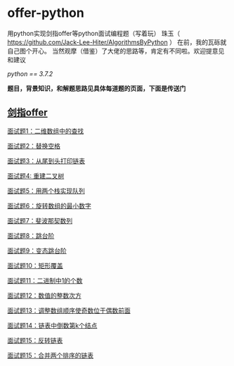 # offer-python
用python实现剑指offer等python面试编程题（写着玩）
珠玉（ https://github.com/Jack-Lee-Hiter/AlgorithmsByPython ） 在前，我的瓦砾就自己图个开心。
当然观摩（借鉴）了大佬的思路等，肯定有不同啦。欢迎提意见和建议

*python == 3.7.2*

**题目，背景知识，和解题思路见具体每道题的页面，下面是传送门**

## [剑指offer](https://github.com/yanhuangxiaoguang/offer-python/tree/master/%E5%89%91%E6%8C%87offer)

[面试题1：二维数组中的查找](https://github.com/yanhuangxiaoguang/offer-python/blob/master/%E5%89%91%E6%8C%87offer/%E4%BA%8C%E7%BB%B4%E6%95%B0%E7%BB%84%E4%B8%AD%E7%9A%84%E6%9F%A5%E6%89%BE.py)

[面试题2：替换空格](https://github.com/yanhuangxiaoguang/offer-python/blob/master/%E5%89%91%E6%8C%87offer/%E6%9B%BF%E6%8D%A2%E7%A9%BA%E6%A0%BC.py)

[面试题3：从尾到头打印链表](https://github.com/yanhuangxiaoguang/offer-python/blob/master/%E5%89%91%E6%8C%87offer/%E4%BB%8E%E5%A4%B4%E5%88%B0%E5%B0%BE%E6%89%93%E5%8D%B0%E9%93%BE%E8%A1%A8.py)

[面试题4: 重建二叉树](https://github.com/yanhuangxiaoguang/offer-python/blob/master/%E5%89%91%E6%8C%87offer/%E9%87%8D%E5%BB%BA%E4%BA%8C%E5%8F%89%E6%A0%91.py)

[面试题5：用两个栈实现队列](https://github.com/yanhuangxiaoguang/offer-python/blob/master/%E5%89%91%E6%8C%87offer/%E7%94%A8%E4%B8%A4%E4%B8%AA%E6%A0%88%E5%AE%9E%E7%8E%B0%E9%98%9F%E5%88%97.py)

[面试题6：旋转数组的最小数字](https://github.com/yanhuangxiaoguang/offer-python/blob/master/%E5%89%91%E6%8C%87offer/%E6%97%8B%E8%BD%AC%E6%95%B0%E7%BB%84%E7%9A%84%E6%9C%80%E5%B0%8F%E5%80%BC.py)

[面试题7：斐波那契数列](https://github.com/yanhuangxiaoguang/offer-python/blob/master/%E5%89%91%E6%8C%87offer/%E6%96%90%E6%B3%A2%E9%82%A3%E5%A5%91%E6%95%B0%E5%88%97.py)

[面试题8：跳台阶](https://github.com/yanhuangxiaoguang/offer-python/blob/master/%E5%89%91%E6%8C%87offer/%E8%B7%B3%E5%8F%B0%E9%98%B6.py)

[面试题9：变态跳台阶](https://github.com/yanhuangxiaoguang/offer-python/blob/master/%E5%89%91%E6%8C%87offer/%E5%8F%98%E6%80%81%E8%B7%B3%E5%8F%B0%E9%98%B6.py)

[面试题10：矩形覆盖](https://github.com/yanhuangxiaoguang/offer-python/blob/master/%E5%89%91%E6%8C%87offer/%E7%9F%A9%E5%9E%8B%E8%A6%86%E7%9B%96.py)

[面试题11：二进制中1的个数](https://github.com/yanhuangxiaoguang/offer-python/blob/master/%E5%89%91%E6%8C%87offer/2%E8%BF%9B%E5%88%B6%E4%B8%AD1%E7%9A%84%E4%B8%AA%E6%95%B0.py)

[面试题12：数值的整数次方](https://github.com/yanhuangxiaoguang/offer-python/blob/master/%E5%89%91%E6%8C%87offer/%E6%95%B0%E5%80%BC%E7%9A%84%E6%95%B4%E6%95%B0%E6%AC%A1%E6%96%B9.py)

[面试题13：调整数组顺序使奇数位于偶数前面](https://github.com/yanhuangxiaoguang/offer-python/blob/master/%E5%89%91%E6%8C%87offer/%E8%B0%83%E6%95%B4%E6%95%B0%E7%BB%84%E9%A1%BA%E5%BA%8F%E4%BD%BF%E5%A5%87%E6%95%B0%E4%BD%8D%E4%BA%8E%E5%81%B6%E6%95%B0%E5%89%8D%E9%9D%A2.py)

[面试题14：链表中倒数第k个结点](https://github.com/yanhuangxiaoguang/offer-python/blob/master/%E5%89%91%E6%8C%87offer/%E9%93%BE%E8%A1%A8%E4%B8%AD%E5%80%92%E6%95%B0%E7%AC%ACk%E4%B8%AA%E8%8A%82%E7%82%B9.py)

[面试题15：反转链表](https://github.com/yanhuangxiaoguang/offer-python/blob/master/%E5%89%91%E6%8C%87offer/%E5%8F%8D%E8%BD%AC%E9%93%BE%E8%A1%A8.py)

[面试题15：合并两个排序的链表](https://github.com/yanhuangxiaoguang/offer-python/blob/master/%E5%89%91%E6%8C%87offer/%E5%90%88%E5%B9%B6%E4%B8%A4%E4%B8%AA%E6%8E%92%E5%BA%8F%E7%9A%84%E9%93%BE%E8%A1%A8.py)
